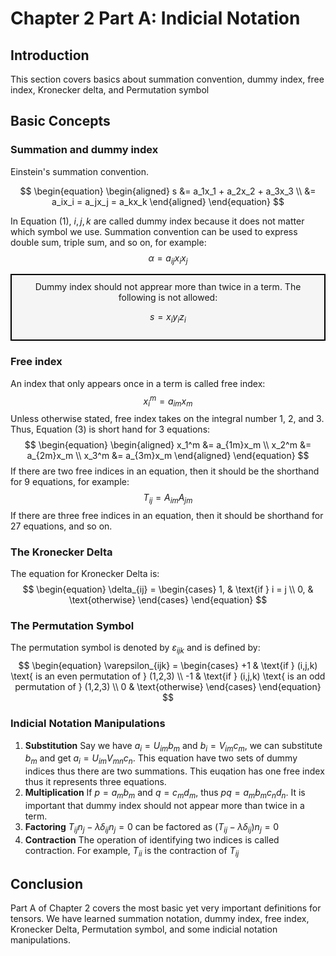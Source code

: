 # Chapter 2 Part A: Indicial Notation

## Introduction

This section covers basics about summation convention, dummy index, free index, Kronecker delta, and Permutation symbol

## Basic Concepts

### Summation and dummy index

Einstein's summation convention.

<!-- equation with equal sign aligned btween multiple lines -->
$$
\begin{equation}
  \begin{aligned}
  s &= a_1x_1 + a_2x_2 + a_3x_3 \\
    &= a_ix_i = a_jx_j = a_kx_k
  \end{aligned}
\end{equation}
$$

In Equation (1), $i, j, k$ are called dummy index because it does not matter which symbol we use. Summation convention can be used to express double sum, triple sum, and so on, for example:
$$
  \begin{equation}
    α = a_{ij}x_ix_j
  \end{equation}
$$

<div align="center" style="border: 2px solid black; background-color: #F5F5F5; padding: 10px;">
Dummy index should not apprear more than twice in a term. The following is not allowed:

$$
s = x_i y_i z_i
$$
</div>

### Free index

An index that only appears once in a term is called free index:
$$
\begin{equation}
x_i^m = a_{im}x_m
\end{equation}
$$
Unless otherwise stated, free index takes on the integral number 1, 2, and 3. Thus, Equation (3) is short hand for 3 equations:
$$
\begin{equation}
  \begin{aligned}
    x_1^m &= a_{1m}x_m \\
    x_2^m &= a_{2m}x_m \\
    x_3^m &= a_{3m}x_m
  \end{aligned}
\end{equation}
$$
If there are two free indices in an equation, then it should be the shorthand for 9 equations, for example:
$$
\begin{equation}
  T_{ij} = A_{im}A_{jm}
\end{equation}
$$
If there are three free indices in an equation, then it should be shorthand for 27 equations, and so on.

### The Kronecker Delta

The equation for Kronecker Delta is:
$$
\begin{equation}
  \delta_{ij} = \begin{cases}
                  1, & \text{if } i = j \\
                  0, & \text{otherwise}
                \end{cases}
\end{equation}
$$

### The Permutation Symbol

The permutation symbol is denoted by $ɛ_{ijk}$ and is defined by:
$$
\begin{equation}
  \varepsilon_{ijk} = \begin{cases}
  +1 & \text{if } (i,j,k) \text{ is an even permutation of } (1,2,3) \\
  -1 & \text{if } (i,j,k) \text{ is an odd permutation of } (1,2,3) \\
  0 & \text{otherwise}
  \end{cases}
\end{equation}
$$

### Indicial Notation Manipulations

1. **Substitution**
Say we have $a_i = U_{im}b_{m}$ and $b_i = V_{im}c_m$, we can substitute $b_m$ and get $a_i = U_{im}V_{mn}c_n$. This equation have two sets of dummy indices thus there are two summations. This euqation has one free index thus it represents three equations. <br>
2. **Multiplication**
If $p=a_m b_m$ and $q = c_m d_m$, thus $pq = a_m b_m c_n d_n$. It is important that dummy index should not appear more than twice in a term.
3. **Factoring**
$T_{ij} n_j - λ δ_{ij} n_j = 0$ can be factored as $(T_{ij} - λ δ_{ij}) n_j = 0$
4. **Contraction**
The operation of identifying two indices is called contraction. For example, $T_{ii}$ is the contraction of $T_{ij}$


## Conclusion

Part A of Chapter 2 covers the most basic yet very important definitions for tensors. We have learned summation notation, dummy index, free index, Kronecker Delta, Permutation symbol, and some indicial notation manipulations. 
